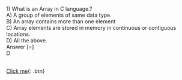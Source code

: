 <div class="row-1 views-row">
<div class="views-field views-field-field-questionn">1) What is an Array in C language.?</div>
<div class="views-field views-field-field-a">A) A group of elements of same data type.</div>
<div class="views-field views-field-field-b">
<div class="field-content">B) An array contains more than one element</div>
</div>
<div class="views-field views-field-field-c">
<div class="field-content">C) Array elements are stored in memory in continuous or contiguous locations.</div>
</div>
<div class="views-field views-field-field-d">
<div class="field-content">D) All the above.</div>
</div>
<div class="views-field views-field-field-answer"><span class="btn views-label views-label-field-answer">Answer [=]</span>
<div class="field-content ans">D</div>
</div>
<div class="views-field views-field-field-explanation">
<div class="field-content">&nbsp;</div>
</div>

[Click me](http://www.google.com){: .btn}